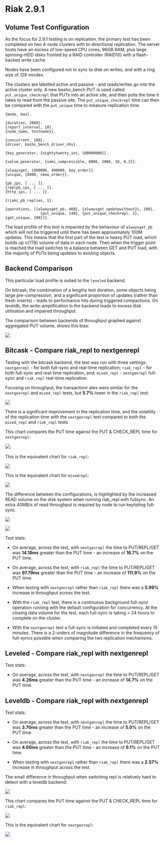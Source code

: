 # Riak 2.9.1

## Volume Test Configuration

As the focus for 2.9.1 testing is on replication, the primary test has been completed on two 4-node clusters with bi-directional replication.  The server hosts have an excess of low-speed CPU cores, 96GB RAM, plus large spinning-HDD disks fronted by a RAID controller (RAID10) with a flash-backed write cache.

Nodes have been configured not to sync to disk on writes, and with a ring size of 128 vnodes.

The clusters are labelled active and passive - and reads/writes go into the active cluster only.  A new basho_bench PUT is used called `put_unique_checkrepl` that PUTs into an active site, and then polls the time it takes to read from the passive site.  The `put_unique_checkrepl` time can then be compared with the `put_unique` time to measure replication time.

```
{mode, max}.

{duration, 2880}.
{report_interval, 10}.
{node_name, testnode1}.

{concurrent, 100}.
{driver, basho_bench_driver_nhs}.

{key_generator, {eightytwenty_int, 100000000}}.

{value_generator, {semi_compressible, 8000, 2000, 10, 0.2}}.

{alwaysget, {800000, 400000, key_order}}.
{unique, {8000, skew_order}}.

{pb_ips, [ ... ]}.
{replpb_ips, [ ... ]}.
{http_ips, [ ... ]}.

{riakc_pb_replies, 1}.

{operations, [{alwaysget_pb, 460}, {alwaysget_updatewithout2i, 200},
                {put_unique, 148}, {put_unique_checkrepl, 2}, {get_unique, 190}]}.
```

The load profile of this test is impacted by the behaviour of `alwaysget_pb` which will not be triggered until there has been approximately 100M updates.  This means that the first part of the test is heavy PUT load, which builds up o(1TB) volume of data in each node.  Then when the trigger point is reached the load switches to a balance between GET and PUT load, with the majority of PUTs being updates to existing objects.

## Backend Comparison

This particular load profile is suited to the `leveled` backend.  

On bitcask, the combination of a lengthy test duration, some objects being large pre-compression, and a significant proportion of updates (rather than fresh inserts) - leads to performance hits during triggered compactions.  On leveldb, the write-amplification in the backend leads to excess disk utilisation and impaired throughput.

The comparison between backends of throughput graphed against aggregated PUT volume, shows this bias:

![](img/ReplThroughputByBackend.png)


## Bitcask - Compare riak_repl to nextgenrepl

Testing with the bitcask backend, the test was run with three settings: `nextgenrepl` - for both full-sync and real-time replication; `riak_repl` - for both full-sync and real-time replication, and; `mixed_repl` - `nextgenrepl` full-sync and `riak_repl` real-time replication.

Focusing on throughput, the transactionr ates were similar for the `nextgenrepl` and `mixed_repl` tests, but **5.7%** lower in the `riak_repl` test:

![](img/ReplThroughputBitcask.png)

There is a significant improvement in the replication time, and the volatility of the replication time with the `nextgenrepl` test compared to both the `mixed_repl` and `riak_repl` tests

This chart compares the PUT time against the PUT & CHECK_REPL time for `nextgenrepl`:

![](img/ReplTimeNextGenReplBitcask.png):

This is the equivalent chart for `riak_repl`:

![](img/ReplTimeRiakReplBitcask.png)

This is the equivalent chart for `mixedrepl`:

![](img/ReplTimeMixedReplBitcask.png)

The difference between the configurations, is highlighted by the increased READ volume on the disk system when running riak_repl with fullsync.  An extra 40MB/s of read throughput is required by node to run keylisting full-sync.

![](img/DiskUtilisationNextGenReplBitcask.png)

![](img/DiskUtilisationRiakReplBitcask.png)

Test stats:

- On average, across the test, with `nextgenrepl` the time to PUT/REPL/GET was **14.18ms** greater than the PUT time - an increase of **16.7%** on the PUT time.

- On average, across the test, with `riak_repl` the time to PUT/REPL/GET was **97.79ms** greater than the PUT time - an increase of **111.9%** on the PUT time.

- When testing with `nextgenrepl` rather than `riak_repl` there was a **5.99%** increase in throughput across the test.

- With the `riak_repl` test, there is a continuous background full-sync operation running with the default configuration for concurrency.  At the closing data volume for  the test, each full-sync is taking > 24 hours to complete on the cluster.

- With the `nextgenrepl` test a full-sync is initiated and completed every 15 minutes.  There is a 2-orders of magnitude difference in the frequency of full-syncs possible when comparing the two replication mechanisms.

## Leveled - Compare riak_repl with nextgenrepl

Test stats:

- On average, across the test, with `nextgenrepl` the time to PUT/REPL/GET was **4.26ms** greater than the PUT time - an increase of **14.7%** on the PUT time.  

## Leveldb - Compare riak_repl with nextgenrepl

Test stats:

- On average, across the test, with `nextgenrepl` the time to PUT/REPL/GET was **3.70ms** greater than the PUT time - an increase of **5.0%** on the PUT time.

- On average, across the test, with `riak_repl` the time to PUT/REPL/GET was **4.60ms** greater than the PUT time - an increase of **6.1%** on the PUT time.

- When testing with `nextgenrepl` rather than `riak_repl` there was a **2.57%** increase in throughput across the test.

The small difference in throughput when switching repl is relatively hard to detect with a leveldb backend:

![](img/ReplThroughputLeveldb.png)

This chart compares the PUT time against the PUT & CHECK_REPL time for `riak_repl`:

![](img/ReplTimeRiakReplLeveldb.png)

This is the equivalent chart for `nextgenrepl`:

![](img/ReplTimeNextGenReplLeveldb.png)
